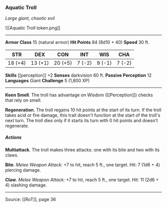 ### Aquatic Troll
_Large giant, chaotic evil_

![[Aquatic Troll token.png]]


---

**Armor Class** 15 (natural armor)
**Hit Points** 84 (8d10 + 40)
**Speed** 30 ft.

| STR     | DEX     | CON     | INT     | WIS     | CHA     |
|---------|---------|---------|---------|---------|---------|
| 18 (+4) | 13 (+1) | 20 (+5) | 7 (-2) | 9 (-1) | 7 (-2) |

**Skills** [[perception]] +2
**Senses** darkvision 60 ft.
**Passive Perception** 12
**Languages** Giant
**Challenge** 5 (1,800 XP)

---

**Keen Smell**. The troll has advantage on Wisdom ([[Perception]]) checks that rely on smell.

**Regeneration**. The troll regains 10 hit points at the start of its turn. If the troll takes acid or fire damage, this trait doesn't function at the start of the troll's next turn. The troll dies only if it starts its turn with 0 hit points and doesn't regenerate.

##### Actions
**Multiattack**. The troll makes three attacks: one with its bite and two with its claws.

**Bite**. _Melee Weapon Attack:_ +7 to hit, reach 5 ft., one target. Hit: 7 (1d6 + 4) piercing damage.

**Claw**. _Melee Weapon Attack:_ +7 to hit, reach 5 ft., one target. Hit: 11 (2d6 + 4) slashing damage.


---

Source: [[RoT]], page 36